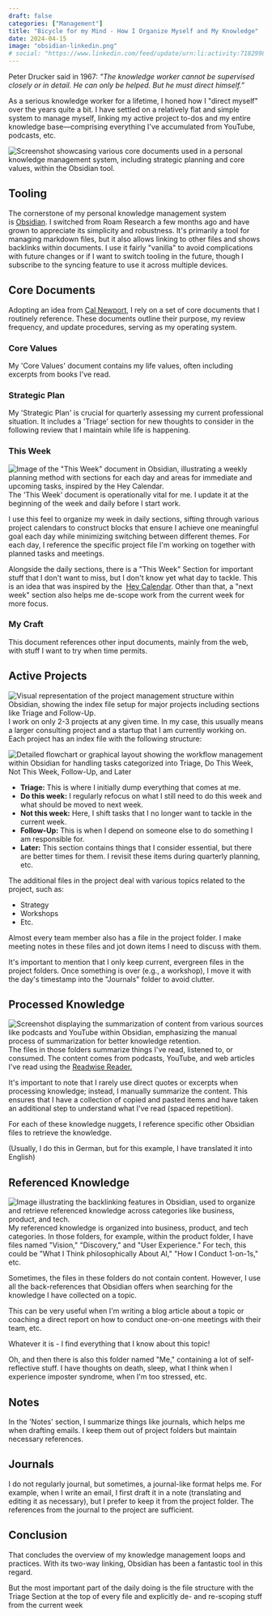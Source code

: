 ```yaml
---
draft: false
categories: ["Management"]
title: "Bicycle for my Mind - How I Organize Myself and My Knowledge"
date: 2024-04-15
image: "obsidian-linkedin.png"
# social: "https://www.linkedin.com/feed/update/urn:li:activity:7182998963174658048/"
---
```


Peter Drucker said in 1967: _"The knowledge worker cannot be supervised closely or in detail. He can only be helped. But he must direct himself.”_

As a serious knowledge worker for a lifetime, I honed how I "direct myself" over the years quite a bit. I have settled on a relatively flat and simple system to manage myself, linking my active project to-dos and my entire knowledge base—comprising everything I've accumulated from YouTube, podcasts, etc.

![Screenshot showcasing various core documents used in a personal knowledge management system, including strategic planning and core values, within the Obsidian tool.](obsidian-documents.png)

## Tooling

The cornerstone of my personal knowledge management system is [Obsidian](https://obsidian.md/). I switched from Roam Research a few months ago and have grown to appreciate its simplicity and robustness. It's primarily a tool for managing markdown files, but it also allows linking to other files and shows backlinks within documents. I use it fairly "vanilla" to avoid complications with future changes or if I want to switch tooling in the future, though I subscribe to the syncing feature to use it across multiple devices.

## Core Documents

Adopting an idea from [Cal Newport](https://calnewport.com/), I rely on a set of core documents that I routinely reference. These documents outline their purpose, my review frequency, and update procedures, serving as my operating system.

### Core Values

My 'Core Values' document contains my life values, often including excerpts from books I've read.

### Strategic Plan

My 'Strategic Plan' is crucial for quarterly assessing my current professional situation. It includes a 'Triage' section for new thoughts to consider in the following review that I maintain while life is happening.

### This Week

![Image of the "This Week" document in Obsidian, illustrating a weekly planning method with sections for each day and areas for immediate and upcoming tasks, inspired by the Hey Calendar.](obsidian-thisweek.png)
The 'This Week' document is operationally vital for me. I update it at the beginning of the week and daily before I start work.

I use this feel to organize my week in daily sections, sifting through various project calendars to construct blocks that ensure I achieve one meaningful goal each day while minimizing switching between different themes. For each day, I reference the specific project file I'm working on together with planned tasks and meetings.

Alongside the daily sections, there is a "This Week" Section for important stuff that I don't want to miss, but I don't know yet what day to tackle. This is an idea that was inspired by the  [Hey Calendar](https://www.hey.com/calendar/). Other than that, a "next week" section also helps me de-scope work from the current week for more focus.

### My Craft

This document references other input documents, mainly from the web, with stuff I want to try when time permits.

## Active Projects

![Visual representation of the project management structure within Obsidian, showing the index file setup for major projects including sections like Triage and Follow-Up.](obsidian-project.png)
I work on only 2-3 projects at any given time. In my case, this usually means a larger consulting project and a startup that I am currently working on. Each project has an index file with the following structure:

![Detailed flowchart or graphical layout showing the workflow management within Obsidian for handling tasks categorized into Triage, Do This Week, Not This Week, Follow-Up, and Later](obsidian-flow.png)

- **Triage:** This is where I initially dump everything that comes at me.
- **Do this week:** I regularly refocus on what I still need to do this week and what should be moved to next week.
- **Not this week:** Here, I shift tasks that I no longer want to tackle in the current week.
- **Follow-Up:** This is when I depend on someone else to do something I am responsible for.
- **Later:** This section contains things that I consider essential, but there are better times for them. I revisit these items during quarterly planning, etc.

The additional files in the project deal with various topics related to the project, such as:

- Strategy
- Workshops
- Etc.

Almost every team member also has a file in the project folder. I make meeting notes in these files and jot down items I need to discuss with them.

It's important to mention that I only keep current, evergreen files in the project folders. Once something is over (e.g., a workshop), I move it with the day's timestamp into the "Journals" folder to avoid clutter.

## Processed Knowledge

![Screenshot displaying the summarization of content from various sources like podcasts and YouTube within Obsidian, emphasizing the manual process of summarization for better knowledge retention.](obsidian-read.png)
The files in those folders summarize things I've read, listened to, or consumed. The content comes from podcasts, YouTube, and web articles I've read using the [Readwise Reader.](https://readwise.io/read)

It's important to note that I rarely use direct quotes or excerpts when processing knowledge; instead, I manually summarize the content. This ensures that I have a collection of copied and pasted items and have taken an additional step to understand what I've read (spaced repetition).

For each of these knowledge nuggets, I reference specific other Obsidian files to retrieve the knowledge.

(Usually, I do this in German, but for this example, I have translated it into English)

## Referenced Knowledge

![Image illustrating the backlinking features in Obsidian, used to organize and retrieve referenced knowledge across categories like business, product, and tech.](obsidian-backlinks.png)
My referenced knowledge is organized into business, product, and tech categories. In those folders, for example, within the product folder, I have files named "Vision," "Discovery," and "User Experience." For tech, this could be "What I Think philosophically About AI," "How I Conduct 1-on-1s," etc.

Sometimes, the files in these folders do not contain content. However, I use all the back-references that Obsidian offers when searching for the knowledge I have collected on a topic.

This can be very useful when I'm writing a blog article about a topic or coaching a direct report on how to conduct one-on-one meetings with their team, etc.

Whatever it is - I find everything that I know about this topic!

Oh, and then there is also this folder named "Me," containing a lot of self-reflective stuff. I have thoughts on death, sleep, what I think when I experience imposter syndrome, when I'm too stressed, etc.

## Notes

In the 'Notes' section, I summarize things like journals, which helps me when drafting emails. I keep them out of project folders but maintain necessary references.

## Journals

I do not regularly journal, but sometimes, a journal-like format helps me. For example, when I write an email, I first draft it in a note (translating and editing it as necessary), but I prefer to keep it from the project folder. The references from the journal to the project are sufficient.

## Conclusion

That concludes the overview of my knowledge management loops and practices. With its two-way linking, Obsidian has been a fantastic tool in this regard.

But the most important part of the daily doing is the file structure with the Triage Section at the top of every file and explicitly de- and re-scoping stuff from the current week
